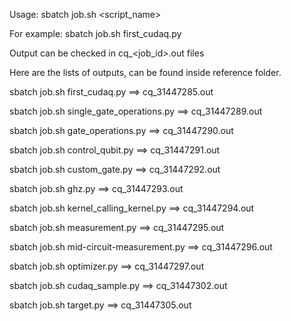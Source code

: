 Usage:
sbatch job.sh <script_name>

For example:
sbatch job.sh first_cudaq.py

Output can be checked in cq_<job_id>.out files

Here are the lists of outputs, can be found inside reference folder.

sbatch job.sh first_cudaq.py ==> cq_31447285.out

sbatch job.sh single_gate_operations.py ==> cq_31447289.out 

sbatch job.sh gate_operations.py ==> cq_31447290.out

sbatch job.sh control_qubit.py ==> cq_31447291.out 

sbatch job.sh custom_gate.py ==> cq_31447292.out

sbatch job.sh ghz.py ==> cq_31447293.out 

sbatch job.sh kernel_calling_kernel.py ==> cq_31447294.out

sbatch job.sh measurement.py ==> cq_31447295.out
 
sbatch job.sh mid-circuit-measurement.py ==> cq_31447296.out

sbatch job.sh optimizer.py ==> cq_31447297.out

sbatch job.sh cudaq_sample.py ==> cq_31447302.out

sbatch job.sh target.py ==> cq_31447305.out

